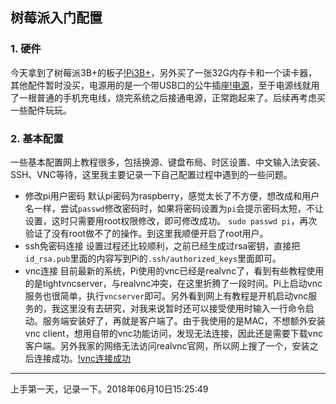 ## 树莓派入门配置
### 1. 硬件
今天拿到了树莓派3B+的板子[!Pi3B+](pictures/Pi3B+.png)，另外买了一张32G内存卡和一个读卡器，其他配件暂时没买，电源用的是一个带USB口的公牛插座[!电源](pictures/bull_magic_box.png)，至于电源线就用了一根普通的手机充电线，烧完系统之后接通电源，正常跑起来了。后续再考虑买一些配件玩玩。
### 2. 基本配置
一些基本配置网上教程很多，包括换源、键盘布局、时区设置、中文输入法安装、SSH、VNC等待，这里我主要记录一下自己配置过程中遇到的一些问题。 
* 修改pi用户密码
默认pi密码为raspberry，感觉太长了不方便，想改成和用户名一样，尝试`passwd`修改密码时，如果将密码设置为`pi`会提示密码太短，不让设置，这时只需要用root权限修改，即可修改成功。
`sudo passwd pi`，再次验证了没有root做不了的操作。到这里我顺便开启了root用户。
* ssh免密码连接
设置过程还比较顺利，之前已经生成过rsa密钥，直接把`id_rsa.pub`里面的内容写到Pi的`.ssh/authorized_keys`里面即可。
* vnc连接
目前最新的系统，Pi使用的vnc已经是realvnc了，看到有些教程使用的是tightvncserver，与realvnc冲突，在这里折腾了一段时间。Pi上启动vnc服务也很简单，执行`vncserver`即可。另外看到网上有教程是开机启动vnc服务的，我这里没有去研究，对我来说暂时还可以接受使用时输入一行命令启动。服务端安装好了，再就是客户端了。由于我使用的是MAC，不想额外安装vnc client，想用自带的vnc功能访问，发现无法连接，因此还是需要下载vnc客户端。另外我家的网络无法访问realvnc官网，所以网上搜了一个，安装之后连接成功。[!vnc连接成功](pictures/vnc_pi.png)
******************
上手第一天，记录一下。2018年06月10日15:25:49
